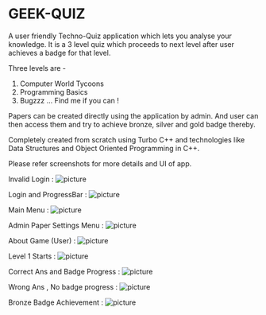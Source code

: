# GEEK-QUIZ
A user friendly Techno-Quiz application which lets you analyse your knowledge.  It is a 3 level quiz which proceeds to next level after user achieves a badge for that level.

Three levels are - 

1) Computer World Tycoons
2) Programming Basics
3) Bugzzz ... Find me if you can !

Papers can be created directly using the application by admin. And user can then access them and try to achieve bronze, silver and gold badge thereby. 

Completely created from scratch using Turbo C++ and technologies like Data Structures and Object Oriented Programming in C++.

Please refer screenshots for more details and UI of app. 

Invalid Login : ![picture](https://github.com/Vaishnvi/GEEK-QUIZ/tree/master/Screenshots/invalidLogin.png)

Login and ProgressBar : ![picture](https://github.com/Vaishnvi/GEEK-QUIZ/tree/master/Screenshots/progressbarLogin.png)

Main Menu : ![picture](https://github.com/Vaishnvi/GEEK-QUIZ/tree/master/Screenshots/mainMenu.png)

Admin Paper Settings Menu : ![picture](https://github.com/Vaishnvi/GEEK-QUIZ/tree/master/Screenshots/AdminPaperSettingMenu.png)

About Game (User) : ![picture](https://github.com/Vaishnvi/GEEK-QUIZ/tree/master/Screenshots/About.png)

Level 1 Starts : ![picture](https://github.com/Vaishnvi/GEEK-QUIZ/tree/master/Screenshots/Level1Starts.png)

Correct Ans and Badge Progress : ![picture](https://github.com/Vaishnvi/GEEK-QUIZ/tree/master/Screenshots/correctAnsBadgeProgress.png)

Wrong Ans , No badge progress : ![picture](https://github.com/Vaishnvi/GEEK-QUIZ/tree/master/Screenshots/wrongAnsNoBadgeProgress.png)

Bronze Badge Achievement : ![picture](https://github.com/Vaishnvi/GEEK-QUIZ/tree/master/Screenshots/bronzeBadgeAchieved.png)
